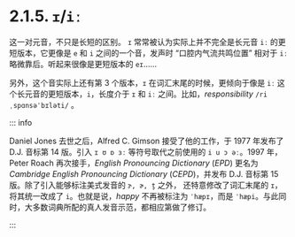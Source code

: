 # 2.1.5. `ɪ`/`iː`

这一对元音，不只是长短的区别。 `ɪ`  常常被认为实际上并不完全是长元音 `iː` 的更短版本，它更像是 `e` 和 `i` 之间的一个音，发声时 “口腔内气流共鸣位置” 相对于 `iː` 略微靠后。听起来很像是更短版本的 `eɪ`……

另外，这个音实际上还有第 3 个版本，`ɪ` 在词汇末尾的时候，更倾向于像是 `iː`  这个长元音的更短版本，`i`，长度介于 `ɪ` 和 `iː` 之间。比如，*responsibility* `/riˌspɑnsəˈbɪləti/` <span class="speak-word-inline" data-audio-uk="/audios/responsibility-uk.mp3" data-audio-us="/audios/responsibility-us.mp3"></span>。

::: info

Daniel Jones 去世之后，Alfred C. Gimson 接受了他的工作，于 1977 年发布了 D.J. 音标第 14 版。引入 `ɪ ʊ ɒ ɜː` 等符号取代之前使用的 `i u ɔ əː`。1997 年，Peter Roach 再次接手，*English Pronouncing Dictionary* (*EPD*) 更名为 *Cambridge English Pronouncing Dictionary* (*CEPD*)，并发布 D.J. 音标第 15 版。除了引入能够标注美式发音的 `ɝ, ɚ, t̬` 之外， 还特意修改了词汇末尾的 `ɪ`，将其统一改成了 `i`。也就是说，*happy* 不再被标注为 `ˈhæpɪ`，而是 `ˈhæpi`<span class="speak-word-inline" data-audio-uk="/audios/happy-uk.mp3" data-audio-us="/audios/happy-us.mp3"></span>。与此同时，大多数词典所配的真人发音示范，都相应第做了修订。

:::